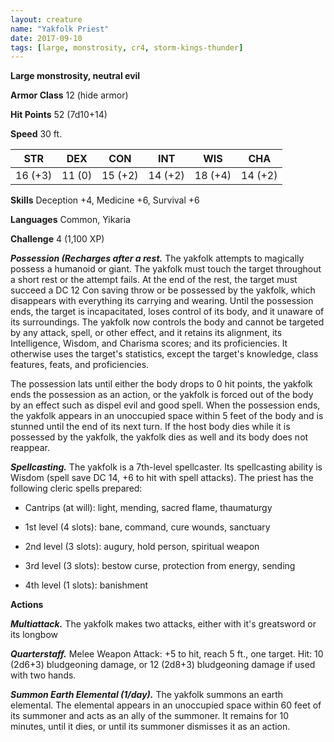 ```yaml
---
layout: creature
name: "Yakfolk Priest"
date: 2017-09-10
tags: [large, monstrosity, cr4, storm-kings-thunder]
---
```


**Large monstrosity, neutral evil**

**Armor Class** 12 (hide armor)

**Hit Points** 52 (7d10+14)

**Speed** 30 ft.

|   STR   |   DEX   |   CON   |   INT   |   WIS   |   CHA   |
|:-----:|:-----:|:-----:|:-----:|:-----:|:-----:|
| 16 (+3) | 11 (0) | 15 (+2) | 14 (+2) | 18 (+4) | 14 (+2) |

**Skills** Deception +4, Medicine +6, Survival +6

**Languages** Common, Yikaria

**Challenge** 4 (1,100 XP)

***Possession (Recharges after a rest.*** The yakfolk attempts to magically possess a humanoid or giant. The yakfolk must touch the target throughout a short rest or the attempt fails. At the end of the rest, the target must succeed a DC 12 Con saving throw or be possessed by the yakfolk, which disappears with everything its carrying and wearing. Until the possession ends, the target is incapacitated, loses control of its body, and it unaware of its surroundings. The yakfolk now controls the body and cannot be targeted by any attack, spell, or other effect, and it retains its alignment, its Intelligence, Wisdom, and Charisma scores; and its proficiencies. It otherwise uses the target's statistics, except the target's knowledge, class features, feats, and proficiencies. 

The possession lats until either the body drops to 0 hit points, the yakfolk ends the possession as an action, or the yakfolk is forced out of the body by an effect such as dispel evil and good spell. When the possession ends, the yakfolk appears in an unoccupied space within 5 feet of the body and is stunned until the end of its next turn. If the host body dies while it is possessed by the yakfolk, the yakfolk dies as well and its body does not reappear.

***Spellcasting.*** The yakfolk is a 7th-level spellcaster. Its spellcasting ability is Wisdom (spell save DC 14, +6 to hit with spell attacks). The priest has the following cleric spells prepared: 

* Cantrips (at will): light, mending, sacred flame, thaumaturgy

* 1st level (4 slots): bane, command, cure wounds, sanctuary

* 2nd level (3 slots): augury, hold person, spiritual weapon

* 3rd level (3 slots): bestow curse, protection from energy, sending

* 4th level (1 slots): banishment

**Actions**

***Multiattack.*** The yakfolk makes two attacks, either with it's greatsword or its longbow

***Quarterstaff.*** Melee Weapon Attack: +5 to hit, reach 5 ft., one target. Hit: 10 (2d6+3) bludgeoning damage, or 12 (2d8+3) bludgeoning damage if used with two hands.

***Summon Earth Elemental (1/day).*** The yakfolk summons an earth elemental. The elemental appears in an unoccupied space within 60 feet of its summoner and acts as an ally of the summoner. It remains for 10 minutes, until it dies, or until its summoner dismisses it as an action.

